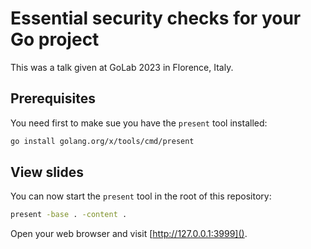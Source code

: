# Essential security checks for your Go project

This was a talk given at GoLab 2023 in Florence, Italy.

## Prerequisites

You need first to make sue you have the `present` tool installed:
```bash
go install golang.org/x/tools/cmd/present
````

## View slides

You can now start the `present` tool in the root of this repository:

```bash
present -base . -content .
```

 Open your web browser and visit [http://127.0.0.1:3999]().
